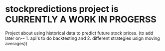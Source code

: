 # stockpredictions project is CURRENTLY A WORK IN PROGERSS
Project about using historical data to predict future stock prices. (to add later on-- 1. api's to do backtesting and 2. different strategies usign moving averages))
